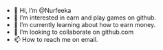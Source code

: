 - 👋 Hi, I’m @Nurfeeka
- 👀 I’m interested in earn and play games on github. 
- 🌱 I’m currently learning about how to earn money. 
- 💞️ I’m looking to collaborate on github.com
- 📫 How to reach me on email. 

<!---
Nurfeeka/Nurfeeka is a ✨ special ✨ repository because its `README.md` (this file) appears on your GitHub profile.
You can click the Preview link to take a look at your changes.
---> 
